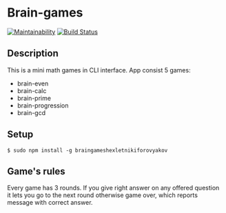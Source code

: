 # Brain-games #
[![Maintainability](https://api.codeclimate.com/v1/badges/f9e9856f0bced7af6e77/maintainability)](https://codeclimate.com/github/NikiforovJacob/project-lvl1-s400/maintainability)
[![Build Status](https://travis-ci.org/NikiforovJacob/Brain-games.svg?branch=master)](https://travis-ci.org/NikiforovJacob/Brain-games)

## Description

This is a mini math games in CLI interface. App consist 5 games:

* brain-even
* brain-calc
* brain-prime
* brain-progression
* brain-gcd


## Setup

`$ sudo npm install -g braingameshexletnikiforovyakov`

## Game's rules

Every game has 3 rounds. If you give right answer on any offered question it lets you go to the next round otherwise game over, which reports message with correct answer.
